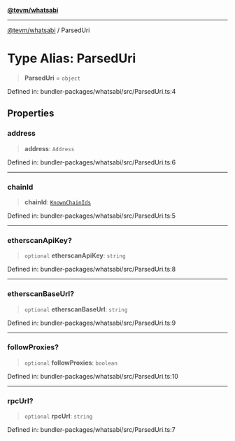 [**@tevm/whatsabi**](../README.md)

***

[@tevm/whatsabi](../globals.md) / ParsedUri

# Type Alias: ParsedUri

> **ParsedUri** = `object`

Defined in: bundler-packages/whatsabi/src/ParsedUri.ts:4

## Properties

### address

> **address**: `Address`

Defined in: bundler-packages/whatsabi/src/ParsedUri.ts:6

***

### chainId

> **chainId**: [`KnownChainIds`](KnownChainIds.md)

Defined in: bundler-packages/whatsabi/src/ParsedUri.ts:5

***

### etherscanApiKey?

> `optional` **etherscanApiKey**: `string`

Defined in: bundler-packages/whatsabi/src/ParsedUri.ts:8

***

### etherscanBaseUrl?

> `optional` **etherscanBaseUrl**: `string`

Defined in: bundler-packages/whatsabi/src/ParsedUri.ts:9

***

### followProxies?

> `optional` **followProxies**: `boolean`

Defined in: bundler-packages/whatsabi/src/ParsedUri.ts:10

***

### rpcUrl?

> `optional` **rpcUrl**: `string`

Defined in: bundler-packages/whatsabi/src/ParsedUri.ts:7
